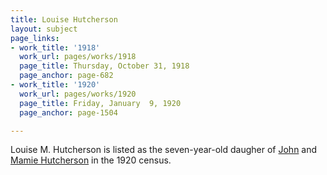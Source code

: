```yaml
---
title: Louise Hutcherson
layout: subject
page_links:
- work_title: '1918'
  work_url: pages/works/1918
  page_title: Thursday, October 31, 1918
  page_anchor: page-682
- work_title: '1920'
  work_url: pages/works/1920
  page_title: Friday, January  9, 1920
  page_anchor: page-1504

---
```

<p>Louise M. Hutcherson is listed as the seven-year-old daugher of <a href='../subjects/68' title='John Hutcherson'>John</a> and <a href='../subjects/7943' title='Mamie Hutcherson'>Mamie Hutcherson</a> in the 1920 census.</p>